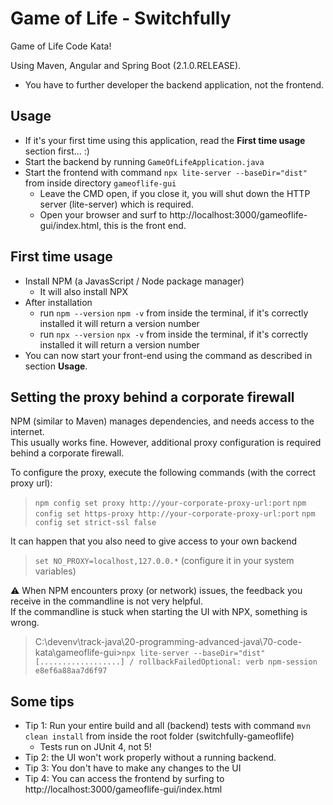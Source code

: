 # Game of Life - Switchfully

Game of Life Code Kata!

Using Maven, Angular and Spring Boot (2.1.0.RELEASE).

- You have to further developer the backend application, not the frontend.

## Usage

- If it's your first time using this application, read the **First time usage** section first... :)
- Start the backend by running `GameOfLifeApplication.java`
- Start the frontend with command `npx lite-server --baseDir="dist"` from inside directory `gameoflife-gui`
    - Leave the CMD open, if you close it, you will shut down the HTTP server (lite-server) which is required.
    - Open your browser and surf to http://localhost:3000/gameoflife-gui/index.html, this is the front end. 

## First time usage

- Install NPM (a JavasScript / Node package manager)
    - It will also install NPX
- After installation
  - run `npm --version` `npm -v` from inside the terminal, if it's correctly installed it will return a version number
  - run `npx --version` `npx -v` from inside the terminal, if it's correctly installed it will return a version number
- You can now start your front-end using the command as described in section **Usage**.

## Setting the proxy behind a corporate firewall

NPM (similar to Maven) manages dependencies, and needs access to the internet.\
This usually works fine. However, additional proxy configuration is required behind a corporate firewall.

To configure the proxy, execute the following commands (with the correct proxy url):
> `npm config set proxy http://your-corporate-proxy-url:port`
> `npm config set https-proxy http://your-corporate-proxy-url:port`
> `npm config set strict-ssl false`

It can happen that you also need to give access to your own backend
> `set NO_PROXY=localhost,127.0.0.*` (configure it in your system variables)

⚠ When NPM encounters proxy (or network) issues, the feedback you receive in the commandline is not very helpful.\
If the commandline is stuck when starting the UI with NPX, something is wrong.
> C:\devenv\track-java\20-programming-advanced-java\70-code-kata\gameoflife-gui>`npx lite-server --baseDir="dist"`\
> `[..................] / rollbackFailedOptional: verb npm-session e8ef6a88aa7d6f97`

## Some tips

- Tip 1: Run your entire build and all (backend) tests with command `mvn clean install` from inside the root folder (switchfully-gameoflife)
    - Tests run on JUnit 4, not 5!
- Tip 2: the UI won't work properly without a running backend.
- Tip 3: You don't have to make any changes to the UI
- Tip 4: You can access the frontend by surfing to http://localhost:3000/gameoflife-gui/index.html
